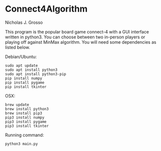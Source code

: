 # Connect4Algorithm
Nicholas J. Grosso

This program is the popular board game connect-4 with a GUI interface written in python3. You can choose between two in-person players or playing off against MinMax algorithm. You will need some dependencies as listed below.

Debian/Ubuntu:

	sudo apt update
	sudo apt install python3
	sudo apt install python3-pip
	pip install numpy
	pip install pygame
	pip install tkinter

OSX:

	brew update
	brew install python3
	brew install pip3
	pip3 install numpy
	pip3 install pygame
	pip3 install tkinter

Running command:

	python3 main.py